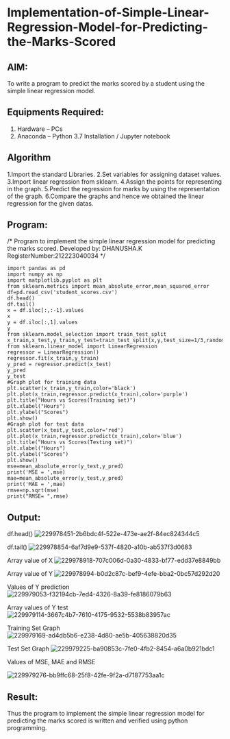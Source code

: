 # Implementation-of-Simple-Linear-Regression-Model-for-Predicting-the-Marks-Scored

## AIM:
To write a program to predict the marks scored by a student using the simple linear regression model.

## Equipments Required:
1. Hardware – PCs
2. Anaconda – Python 3.7 Installation / Jupyter notebook

## Algorithm
1.Import the standard Libraries.
2.Set variables for assigning dataset values.
3.Import linear regression from sklearn.
4.Assign the points for representing in the graph.
5.Predict the regression for marks by using the representation of the graph.
6.Compare the graphs and hence we obtained the linear regression for the given datas.

## Program:
/*
Program to implement the simple linear regression model for predicting the marks scored.
Developed by: DHANUSHA.K
RegisterNumber:212223040034
*/
```
import pandas as pd
import numpy as np
import matplotlib.pyplot as plt
from sklearn.metrics import mean_absolute_error,mean_squared_error
df=pd.read_csv('student_scores.csv')
df.head()
df.tail()
x = df.iloc[:,:-1].values
x
y = df.iloc[:,1].values
y
from sklearn.model_selection import train_test_split
x_train,x_test,y_train,y_test=train_test_split(x,y,test_size=1/3,random_state=0)
from sklearn.linear_model import LinearRegression
regressor = LinearRegression()
regressor.fit(x_train,y_train)
y_pred = regressor.predict(x_test)
y_pred
y_test
#Graph plot for training data
plt.scatter(x_train,y_train,color='black')
plt.plot(x_train,regressor.predict(x_train),color='purple')
plt.title("Hours vs Scores(Training set)")
plt.xlabel("Hours")
plt.ylabel("Scores")
plt.show()
#Graph plot for test data
plt.scatter(x_test,y_test,color='red')
plt.plot(x_train,regressor.predict(x_train),color='blue')
plt.title("Hours vs Scores(Testing set)")
plt.xlabel("Hours")
plt.ylabel("Scores")
plt.show()
mse=mean_absolute_error(y_test,y_pred)
print('MSE = ',mse)
mae=mean_absolute_error(y_test,y_pred)
print('MAE = ',mae)
rmse=np.sqrt(mse)
print("RMSE= ",rmse)
```

## Output:
df.head()
![229978451-2b6bdc4f-522e-473e-ae2f-84ec824344c5](https://github.com/Dhanusha17/Implementation-of-Simple-Linear-Regression-Model-for-Predicting-the-Marks-Scored/assets/151549957/5f837e07-f0b5-46e9-85b1-bbe3371c3098)

df.tail()
![229978854-6af7d9e9-537f-4820-a10b-ab537f3d0683](https://github.com/Dhanusha17/Implementation-of-Simple-Linear-Regression-Model-for-Predicting-the-Marks-Scored/assets/151549957/22009633-b735-4f64-a2c3-33f5047e6c05)

Array value of X
![229978918-707c006d-0a30-4833-bf77-edd37e8849bb](https://github.com/Dhanusha17/Implementation-of-Simple-Linear-Regression-Model-for-Predicting-the-Marks-Scored/assets/151549957/f5db28cf-f0fe-47e3-8e52-c828f401866f)

Array value of Y
![229978994-b0d2c87c-bef9-4efe-bba2-0bc57d292d20](https://github.com/Dhanusha17/Implementation-of-Simple-Linear-Regression-Model-for-Predicting-the-Marks-Scored/assets/151549957/2b6a9e76-20b0-4555-8f32-5d75265894dd)

Values of Y prediction
![229979053-f32194cb-7ed4-4326-8a39-fe8186079b63](https://github.com/Dhanusha17/Implementation-of-Simple-Linear-Regression-Model-for-Predicting-the-Marks-Scored/assets/151549957/585e9165-766c-406f-b4dd-aeab8dfd339d)

Array values of Y test
![229979114-3667c4b7-7610-4175-9532-5538b83957ac](https://github.com/Dhanusha17/Implementation-of-Simple-Linear-Regression-Model-for-Predicting-the-Marks-Scored/assets/151549957/d3786c43-ab9f-4afb-8d65-02b46c03f65d)

Training Set Graph
![229979169-ad4db5b6-e238-4d80-ae5b-405638820d35](https://github.com/Dhanusha17/Implementation-of-Simple-Linear-Regression-Model-for-Predicting-the-Marks-Scored/assets/151549957/61011419-ddde-4fb6-8189-6ef43e776693)

Test Set Graph
![229979225-ba90853c-7fe0-4fb2-8454-a6a0b921bdc1](https://github.com/Dhanusha17/Implementation-of-Simple-Linear-Regression-Model-for-Predicting-the-Marks-Scored/assets/151549957/ea0aaf68-ea36-4941-a252-daca00fc2a88)

Values of MSE, MAE and RMSE

![229979276-bb9ffc68-25f8-42fe-9f2a-d7187753aa1c](https://github.com/Dhanusha17/Implementation-of-Simple-Linear-Regression-Model-for-Predicting-the-Marks-Scored/assets/151549957/491fe607-d895-4d51-ae46-157daade51ce)



## Result:
Thus the program to implement the simple linear regression model for predicting the marks scored is written and verified using python programming.
